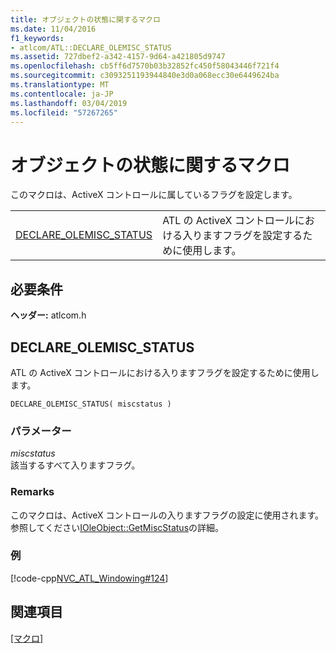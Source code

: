 ```yaml
---
title: オブジェクトの状態に関するマクロ
ms.date: 11/04/2016
f1_keywords:
- atlcom/ATL::DECLARE_OLEMISC_STATUS
ms.assetid: 727dbef2-a342-4157-9d64-a421805d9747
ms.openlocfilehash: cb5ff6d7570b03b32852fc450f58043446f721f4
ms.sourcegitcommit: c3093251193944840e3d0a068ecc30e6449624ba
ms.translationtype: MT
ms.contentlocale: ja-JP
ms.lasthandoff: 03/04/2019
ms.locfileid: "57267265"
---
```

# <a name="object-status-macros"></a>オブジェクトの状態に関するマクロ

このマクロは、ActiveX コントロールに属しているフラグを設定します。

|||
|-|-|
|[DECLARE_OLEMISC_STATUS](#declare_olemisc_status)|ATL の ActiveX コントロールにおける入りますフラグを設定するために使用します。|

## <a name="requirements"></a>必要条件

**ヘッダー:** atlcom.h

##  <a name="declare_olemisc_status"></a>  DECLARE_OLEMISC_STATUS

ATL の ActiveX コントロールにおける入りますフラグを設定するために使用します。

```
DECLARE_OLEMISC_STATUS( miscstatus )
```

### <a name="parameters"></a>パラメーター

*miscstatus*<br/>
該当するすべて入りますフラグ。

### <a name="remarks"></a>Remarks

このマクロは、ActiveX コントロールの入りますフラグの設定に使用されます。 参照してください[IOleObject::GetMiscStatus](/windows/desktop/api/oleidl/nf-oleidl-ioleobject-getmiscstatus)の詳細。

### <a name="example"></a>例

[!code-cpp[NVC_ATL_Windowing#124](../../atl/codesnippet/cpp/object-status-macros_1.h)]

## <a name="see-also"></a>関連項目

[[マクロ]](../../atl/reference/atl-macros.md)

